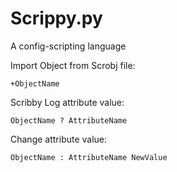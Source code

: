 # Scrippy.py
A config-scripting language

Import Object from Scrobj file:
```scribby
+ObjectName
```

Scribby Log attribute value:
```scribby
ObjectName ? AttributeName
```

Change attribute value:
```scribby
ObjectName : AttributeName NewValue
```
